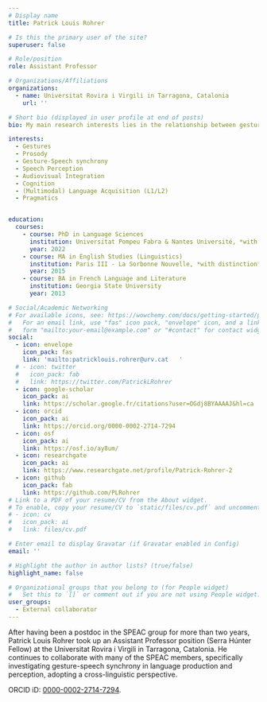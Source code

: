 ```yaml
---
# Display name
title: Patrick Louis Rohrer

# Is this the primary user of the site?
superuser: false

# Role/position
role: Assistant Professor

# Organizations/Affiliations
organizations:
  - name: Universitat Rovira i Virgili in Tarragona, Catalonia
    url: ''

# Short bio (displayed in user profile at end of posts)
bio: My main research interests lies in the relationship between gesture and prosody from a crosslinguistic perspective, and how these two modes jointly contribute to the conveyal of communicative meaning, as well as their effects on cognition and acquisition.

interests:
  - Gestures
  - Prosody
  - Gesture-Speech synchrony
  - Speech Perception
  - Audiovisual Integration
  - Cognition
  - (Multimodal) Language Acquisition (L1/L2)
  - Pragmatics


education:
  courses:
    - course: PhD in Language Sciences
      institution: Universitat Pompeu Fabra & Nantes Université, *with distinction*
      year: 2022
    - course: MA in English Studies (Linguistics)
      institution: Paris III - La Sorbonne Nouvelle, *with distinction*
      year: 2015
    - course: BA in French Language and Literature
      institution: Georgia State University
      year: 2013

# Social/Academic Networking
# For available icons, see: https://wowchemy.com/docs/getting-started/page-builder/#icons
#   For an email link, use "fas" icon pack, "envelope" icon, and a link in the
#   form "mailto:your-email@example.com" or "#contact" for contact widget.
social:
  - icon: envelope
    icon_pack: fas
    link: 'mailto:patricklouis.rohrer@urv.cat   '
  # - icon: twitter
  #   icon_pack: fab
  #   link: https://twitter.com/PatrickLRohrer
  - icon: google-scholar
    icon_pack: ai
    link: https://scholar.google.fr/citations?user=OGdj8BYAAAAJ&hl=ca
  - icon: orcid
    icon_pack: ai
    link: https://orcid.org/0000-0002-2714-7294
  - icon: osf
    icon_pack: ai
    link: https://osf.io/ay8um/
  - icon: researchgate
    icon_pack: ai
    link: https://www.researchgate.net/profile/Patrick-Rohrer-2
  - icon: github
    icon_pack: fab
    link: https://github.com/PLRohrer
# Link to a PDF of your resume/CV from the About widget.
# To enable, copy your resume/CV to `static/files/cv.pdf` and uncomment the lines below.
# - icon: cv
#   icon_pack: ai
#   link: files/cv.pdf

# Enter email to display Gravatar (if Gravatar enabled in Config)
email: ''

# Highlight the author in author lists? (true/false)
highlight_name: false

# Organizational groups that you belong to (for People widget)
#   Set this to `[]` or comment out if you are not using People widget.
user_groups:
  - External collaborator
---
```


After having been a postdoc in the SPEAC group for more than two years, Patrick Louis Rohrer took up an Assistant Professor position (Serra Húnter Fellow) at the Universitat Rovira i Virgili in Tarragona, Catalonia. He continues to collaborate with many of the SPEAC members, specifically investigating gesture-speech synchrony in language production and perception, adopting a cross-linguistic perspective.

ORCID iD: [0000-0002-2714-7294](https://orcid.org/0000-0002-2714-7294).
